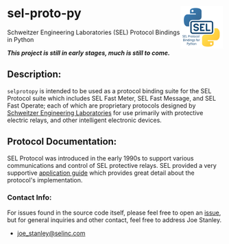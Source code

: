# sel-proto-py <img src="https://raw.githubusercontent.com/engineerjoe440/sel-proto-py/master/logo/selprotopy.svg" width="100" alt="logo" align="right">
Schweitzer Engineering Laboratories (SEL) Protocol Bindings in Python

***This project is still in early stages, much is still to come.***

## Description:
`selprotopy` is intended to be used as a protocol binding suite for the SEL Protocol
suite which includes SEL Fast Meter, SEL Fast Message, and SEL Fast Operate; each of
which are proprietary protocols designed by
[Schweitzer Engineering Laboratories](https://selinc.com/) for use primarily with
protective electric relays, and other intelligent electronic devices.

## Protocol Documentation:
SEL Protocol was introduced in the early 1990s to support various communications and
control of SEL protective relays. SEL provided a very supportive
[application guide](https://selinc.com/api/download/5026/?lang=en) which provides great
detail about the protocol's implementation.

### Contact Info:
For issues found in the source code itself, please feel free to open an
[issue](https://github.com/engineerjoe440/sel-proto-py/issues), but for general inquiries
and other contact, feel free to address Joe Stanley.

- [joe_stanley@selinc.com](mailto:joe_stanley@selinc.com)